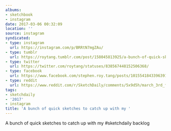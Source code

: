```yaml
---
albums:
- sketchbook
- instagram
date: 2017-03-06 00:32:09
location: ''
source: instagram
syndicated:
- type: instagram
  url: https://instagram.com/p/BRRtN7mgZAu/
- type: tumblr
  url: https://roytang.tumblr.com/post/158045813925/a-bunch-of-quick-sketches-to-catch-up-with-my
- type: twitter
  url: https://twitter.com/roytang/statuses/838567448152506368/
- type: facebook
  url: https://www.facebook.com/stephen.roy.tang/posts/10155418433963912
- type: reddit
  url: https://www.reddit.com/r/SketchDaily/comments/5x9d5h/march_3rd_free_draw_friday/dek0chr/
tags:
- sketchdaily
- '2017'
- instagram
title: 'A bunch of quick sketches to catch up with my '
---
```


A bunch of quick sketches to catch up with my #sketchdaily backlog